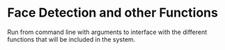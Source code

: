 # Face Detection and other Functions

Run from command line with arguments to interface with the different functions that will be included in the system.


